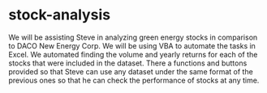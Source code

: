 # stock-analysis
We will be assisting Steve in analyzing green energy stocks in comparison to DACO New Energy Corp. We will be using VBA to automate the tasks in Excel. We automated finding the volume and yearly returns for each of the stocks that were included in the dataset. There a functions and buttons provided so that Steve can use any dataset under the same format of the previous ones so that he can check the performance of stocks at any time.
